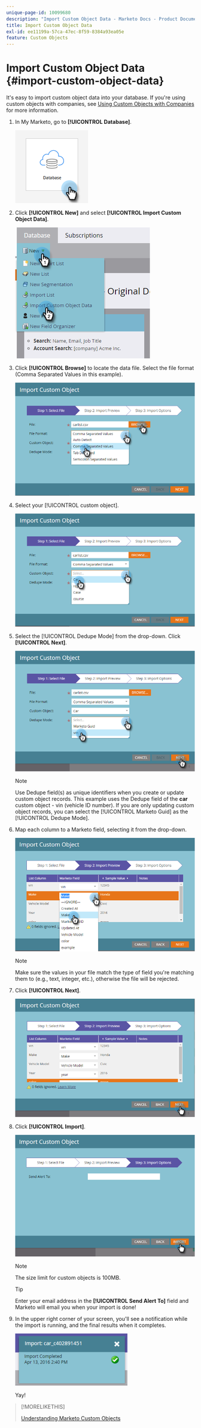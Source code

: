```yaml
---
unique-page-id: 10099680
description: "Import Custom Object Data - Marketo Docs - Product Documentation"
title: Import Custom Object Data
exl-id: ee11199a-57ca-47ec-8f59-8384a93ea05e
feature: Custom Objects
---
```

# Import Custom Object Data {#import-custom-object-data}

It's easy to import custom object data into your database. If you're using custom objects with companies, see [Using Custom Objects with Companies](/help/marketo/product-docs/administration/marketo-custom-objects/understanding-marketo-custom-objects.md#using-custom-objects-with-companies) for more information.

1. In My Marketo, go to **[!UICONTROL Database]**.

   ![](assets/import-custom-object-data-1.png)

1. Click **[!UICONTROL New]** and select **[!UICONTROL Import Custom Object Data]**.

   ![](assets/import-custom-object-data-2.png)

1. Click **[!UICONTROL Browse]** to locate the data file. Select the file format (Comma Separated Values in this example).

   ![](assets/import-custom-object-data-3.png)

1. Select your [!UICONTROL custom object].

   ![](assets/import-custom-object-data-4.png)

1. Select the [!UICONTROL Dedupe Mode] from the drop-down. Click **[!UICONTROL Next]**.

   ![](assets/import-custom-object-data-5.png)

   >[!NOTE]
   >
   >Use Dedupe field(s) as unique identifiers when you create or update custom object records. This example uses the Dedupe field of the **car** custom object - vin (vehicle ID number). If you are only updating custom object records, you can select the [!UICONTROL Marketo Guid] as the [!UICONTROL Dedupe Mode].

1. Map each column to a Marketo field, selecting it from the drop-down.

   ![](assets/import-custom-object-data-6.png)

   >[!NOTE]
   >
   >Make sure the values in your file match the type of field you're matching them to (e.g., text, integer, etc.), otherwise the file will be rejected.

1. Click **[!UICONTROL Next]**.

   ![](assets/import-custom-object-data-7.png)

1. Click **[!UICONTROL Import]**.

   ![](assets/import-custom-object-data-8.png)

   >[!NOTE]
   >
   >The size limit for custom objects is 100MB.

   >[!TIP]
   >
   >Enter your email address in the **[!UICONTROL Send Alert To]** field and Marketo will email you when your import is done!

1. In the upper right corner of your screen, you'll see a notification while the import is running, and the final results when it completes.

   ![](assets/import-custom-object-data-9.png)

   Yay!

>[!MORELIKETHIS]
>
>[Understanding Marketo Custom Objects](/help/marketo/product-docs/administration/marketo-custom-objects/understanding-marketo-custom-objects.md)
